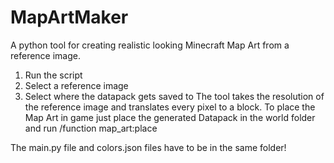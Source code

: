# MapArtMaker
A python tool for creating realistic looking Minecraft Map Art from a reference image. 
1. Run the script
2. Select a reference image
3. Select where the datapack gets saved to
The tool takes the resolution of the reference image and translates every pixel to a block.
To place the Map Art in game just place the generated Datapack in the world folder and run /function map_art:place

The main.py file and colors.json files have to be in the same folder!
